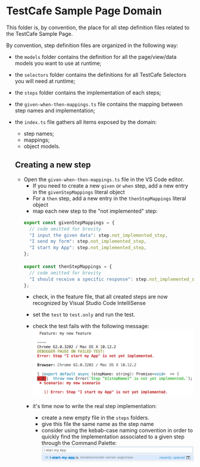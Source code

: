 # TestCafe Sample Page Domain

This folder is, by convention, the place for all step definition files related to the TestCafe Sample Page.

By convention, step definition files are organized in the following way:

* the `models` folder contains the definition for all the page/view/data models you want to use at runtime;
* the `selectors` folder contains the definitions for all TestCafe Selectors you will need at runtime;
* the `steps` folder contains the implementation of each steps;
* the `given-when-then-mappings.ts` file contains the mapping between step names and implementation;
* the `index.ts` file gathers all items exposed by the domain:
  * step names; 
  * mappings;
  * object models.

  ## Creating a new step

  * Open the `given-when-then-mappings.ts` file in the VS Code editor.
    * If you need to create a new `given` or `when` step, add a new entry in the `givenStepMappings` literal object
    * For a `then` step, add a new entry in the `thenStepMappings` literal object
    * map each new step to the "not implemented" step:
    ```typescript
    export const givenStepMappings = {
      // code omitted for brevity
      "I input the given data": step.not_implemented_step,
      "I send my form": step.not_implemented_step,
      "I start my App": step.not_implemented_step,
    };

    export const thenStepMappings = {
      // code omitted for brevity
      "I should receive a specific response": step.not_implemented_step,
    };
    ```
    * check, in the feature file, that all created steps are now recognized by Visual Studio Code IntelliSense
    * set the `test` to `test.only` and run the test. 
    * check the test fails with the following message:
      ![not yet implemented](../../.media/screenshot03.png)

    * it's time now to write the real step implementation:
      * create a new empty file in the `steps` folders.
      * give this file the same name as the step name 
      * consider using the kebab-case naming convention in order to quickly find the implementation associated to a given step through the Command Palette:
        ![find the step implementation](../../.media/screenshot05.png)

    



